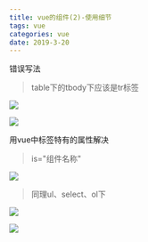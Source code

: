 ```yaml
---
title: vue的组件(2)-使用细节
tags: vue
categories: vue
date: 2019-3-20
---
```


错误写法

> table下的tbody下应该是tr标签

![](/mdImg/Vue组件7)

<!--more-->

![](/mdImg/Vue组件8)

用vue中标签特有的属性解决

> is="组件名称"

![](/mdImg/Vue组件6)

> 同理ul、select、ol下

![](/mdImg/Vue组件9)

![](/mdImg/Vue组件10)